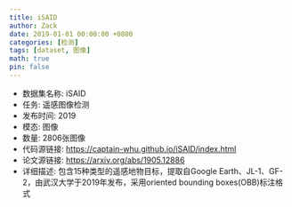 ```yaml
---
title: iSAID
author: Zack
date: 2019-01-01 00:00:00 +0800
categories: [检测]
tags: [dataset, 图像]
math: true
pin: false
---
```

- 数据集名称: iSAID
- 任务: 遥感图像检测
- 发布时间: 2019
- 模态: 图像
- 数量: 2806张图像
- 代码源链接: https://captain-whu.github.io/iSAID/index.html
- 论文源链接: https://arxiv.org/abs/1905.12886
- 详细描述: 包含15种类型的遥感地物目标，提取自Google Earth、JL-1、GF-2，由武汉大学于2019年发布，采用oriented bounding boxes(OBB)标注格式

